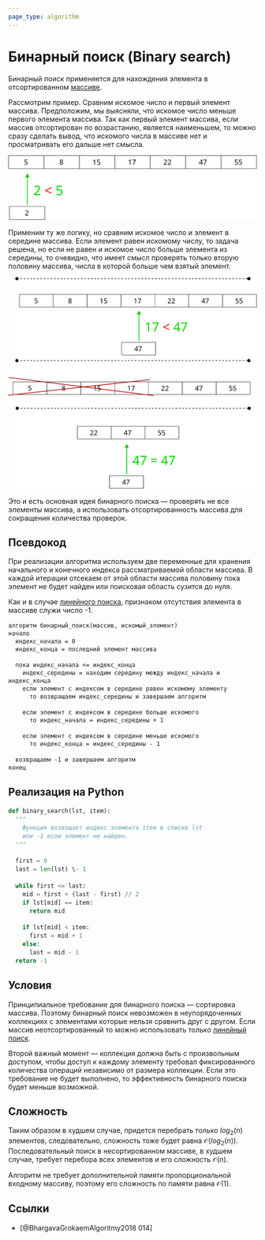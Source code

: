 ```yaml
---
page_type: algorithm
---
```


# Бинарный поиск (Binary search)

Бинарный поиск применяется для нахождения элемента в отсортированном [массиве]([[20221025215309]]).

Рассмотрим пример. Сравним искомое число и первый элемент массива. Предположим, мы выясняли, что искомое число меньше первого элемента массива. Так как первый элемент массива, если массив отсортирован по возрастанию, является наименьшем, то можно сразу сделать вывод, что искомого числа в массиве нет и просматривать его дальше нет смысла.

![](images/binary_search01.svg)

Применим ту же логику, но сравним искомое число и элемент в середине массива. Если элемент равен искомому числу, то задача решена, но если не равен и искомое число больше элемента из середины, то очевидно, что имеет смысл проверять только вторую половину массива, числа в которой больше чем взятый элемент.

![](images/binary_search02.svg)

Это и есть основная идея бинарного поиска — проверять не все элементы массива, а использовать отсортированность массива для сокращения количества проверок.

## Псевдокод

При реализации алгоритма используем две переменные для хранения начального и конечного индекса рассматриваемой области массива. В каждой итерации отсекаем от этой области массива половину пока элемент не будет найден или поисковая область сузится до нуля.

Как и в случае [линейного поиска]([[20221023135032]]), признаком отсутствия элемента в массиве служи число -1.

```
алгоритм бинарный_поиск(массив, искомый_элемент)
начало
  индекс_начала = 0
  индекс_конца = последний элемент массива
  
  пока индекс_начала <= индекс_конца
    индекс_середины = находим середину между индекс_начала и индекс_конца
    если элемент с индексом в середине равен искомому элементу
      то возвращаем индекс_середины и завершаем алгоритм
    
    если элемент с индексом в середине больше искомого
      то индекс_начала = индекс_середины + 1
    
    если элемент с индексом в середине меньше искомого
      то индекс_конца = индекс_середины - 1
   
  возвращаем -1 и завершаем алгоритм 
конец
```

## Реализация на Python

```python
def binary_search(lst, item):
  """
    Функция возвощает индекс элемента item в списке lst
    или -1 если элемент не найден.
  """

  first = 0
  last = len(lst) \- 1
  
  while first <= last:
    mid = first + (last - first) // 2
    if lst[mid] == item:
      return mid

    if lst[mid] < item:
      first = mid + 1
    else:
      last = mid - 1
  return -1
```

## Условия

Принципиальное требование для бинарного поиска — сортировка массива. Поэтому бинарный поиск невозможен в неупорядоченных коллекциях с элементами которые нельзя сравнить друг с другом. Если массив неотсортированный то можно использовать только [линейный поиск]([[20221023135032]]).

Второй важный момент — коллекция должна быть с произвольным доступом, чтобы доступ к каждому элементу требовал фиксированного количества операций независимо от размера коллекции. Если это требование не будет выполнено, то эффективность бинарного поиска будет меньше возможной.

## Сложность

Таким образом в худшем случае, придется перебрать только $log_{2}(n)$ элементов, следовательно, сложность тоже будет равна $\mathcal{O}(log_{2}(n))$. Последовательный поиск в несортированном массиве, в худшем случае, требует перебора всех элементов и его сложность $\mathcal{O}(n)$.

Алгоритм не требует дополнительной памяти пропорциональной входному массиву, поэтому его сложность по памяти равна $\mathcal{O(1)}$.

## Ссылки

- [@BhargavaGrokaemAlgoritmy2018 014]
